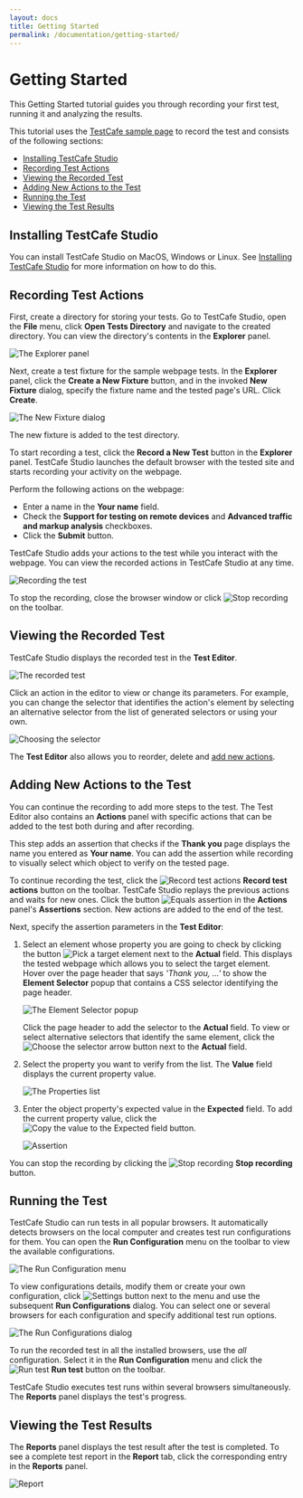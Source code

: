 ```yaml
---
layout: docs
title: Getting Started
permalink: /documentation/getting-started/
---
```

# Getting Started

This Getting Started tutorial guides you through recording your first test, running it and analyzing the results.

This tutorial uses the [TestCafe sample page](http://devexpress.github.io/testcafe/example) to record the test and consists of the following sections:

* [Installing TestCafe Studio](#installing-testcafe-studio)
* [Recording Test Actions](#recording-test-actions)
* [Viewing the Recorded Test](#viewing-the-recorded-test)
* [Adding New Actions to the Test](#adding-new-actions-to-the-test)
* [Running the Test](#running-the-test)
* [Viewing the Test Results](#viewing-the-test-results)

## Installing TestCafe Studio

You can install TestCafe Studio on MacOS, Windows or Linux. See [Installing TestCafe Studio](../installing-testcafe-studio/README.md) for more information on how to do this.

## Recording Test Actions

First, create a directory for storing your tests.
Go to TestCafe Studio, open the **File** menu, click **Open Tests Directory** and navigate to the created directory.
You can view the directory's contents in the **Explorer** panel.

![The Explorer panel](../../images/getting-started/explorer-panel.png)

Next, create a test fixture for the sample webpage tests.
In the **Explorer** panel, click the **Create a New Fixture** button, and in the invoked **New Fixture** dialog, specify the fixture name and the tested page's URL. Click **Create**.

![The New Fixture dialog](../../images/getting-started/new-fixture-dialog.png)

The new fixture is added to the test directory.

To start recording a test, click the **Record a New Test** button in the **Explorer** panel.
TestCafe Studio launches the default browser with the tested site and starts recording your activity on the webpage.

Perform the following actions on the webpage:

* Enter a name in the **Your name** field.
* Check the **Support for testing on remote devices** and **Advanced traffic and markup analysis** checkboxes.
* Click the **Submit** button.

TestCafe Studio adds your actions to the test while you interact with the webpage. You can view the recorded actions in TestCafe Studio at any time.

![Recording the test](../../images/getting-started/recording-the-test.png)

To stop the recording, close the browser window or click ![Stop recording](../../images/getting-started/stop-recording-icon.png) on the toolbar.

## Viewing the Recorded Test

TestCafe Studio displays the recorded test in the **Test Editor**.

![The recorded test](../../images/getting-started/recorded-test.png)

Click an action in the editor to view or change its parameters.
For example, you can change the selector that identifies the action's element by selecting an alternative selector from the list of generated selectors or using your own.

![Choosing the selector](../../images/getting-started/choosing-the-selector.png)

The **Test Editor** also allows you to reorder, delete and [add new actions](#adding-new-actions-to-the-test).

## Adding New Actions to the Test

You can continue the recording to add more steps to the test. The Test Editor also contains an **Actions** panel with specific actions that can be added to the test both during and after recording.

This step adds an assertion that checks if the **Thank you** page displays the name you entered as **Your name**. You can add the assertion while recording to visually select which object to verify on the tested page.

To continue recording the test, click the ![Record test actions](../../images/getting-started/record-test-icon.png) **Record test actions** button on the toolbar.
TestCafe Studio replays the previous actions and waits for new ones.
Click the button ![Equals assertion](../../images/getting-started/assertion-eql-icon.svg) in the **Actions** panel's **Assertions** section.
New actions are added to the end of the test.

Next, specify the assertion parameters in the **Test Editor**:

1. Select an element whose property you are going to check by clicking the button ![Pick a target element](../../images/getting-started/element-picker-icon.png) next to the **Actual** field. This displays the tested webpage which allows you to select the target element. Hover over the page header that says *'Thank you, ...'* to show the **Element Selector** popup that contains a CSS selector identifying the page header.

    ![The Element Selector popup](../../images/getting-started/selector-popup.png)

    Click the page header to add the selector to the **Actual** field. To view or select alternative selectors that identify the same element, click the ![Choose the selector](../../images/getting-started/id-bar-icon.png) arrow button next to the **Actual** field.

2. Select the property you want to verify from the list. The **Value** field displays the current property value.

    ![The Properties list](../../images/getting-started/properties-list.png)

3. Enter the object property's expected value in the **Expected** field. To add the current property value, click the ![Copy the value to the Expected field](../../images/getting-started/copy-value-icon.png) button.

    ![Assertion](../../images/getting-started/assertion.png)

You can stop the recording by clicking the ![Stop recording](../../images/getting-started/stop-recording-icon.png) **Stop recording** button.

## Running the Test

TestCafe Studio can run tests in all popular browsers.
It automatically detects browsers on the local computer and creates test run configurations for them.
You can open the **Run Configuration** menu on the toolbar to view the available configurations.

![The Run Configuration menu](../../images/getting-started/run-configuration-menu.png)

To view configurations details, modify them or create your own configuration, click ![Settings button](../../images/getting-started/settings-icon.png) next to the menu and use the subsequent **Run Configurations** dialog.
You can select one or several browsers for each configuration and specify additional test run options.

![The Run Configurations dialog](../../images/getting-started/run-configurations-dialog.png)

To run the recorded test in all the installed browsers, use the *all* configuration. Select it in the **Run Configuration** menu and click the ![Run test](../../images/getting-started/action-run-icon.png) **Run test** button on the toolbar.

TestCafe Studio executes test runs within several browsers simultaneously.
The **Reports** panel displays the test's progress.

## Viewing the Test Results

The **Reports** panel displays the test result after the test is completed. To see a complete test report in the **Report** tab, click the corresponding entry in the **Reports** panel.

![Report](../../images/getting-started/report.png)
